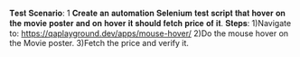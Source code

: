 𝐓𝐞𝐬𝐭 𝐒𝐜𝐞𝐧𝐚𝐫𝐢𝐨: 1
𝐂𝐫𝐞𝐚𝐭𝐞 𝐚𝐧 𝐚𝐮𝐭𝐨𝐦𝐚𝐭𝐢𝐨𝐧 𝐒𝐞𝐥𝐞𝐧𝐢𝐮𝐦 𝐭𝐞𝐬𝐭 𝐬𝐜𝐫𝐢𝐩𝐭 𝐭𝐡𝐚𝐭 𝐡𝐨𝐯𝐞𝐫 𝐨𝐧 𝐭𝐡𝐞 𝐦𝐨𝐯𝐢𝐞 𝐩𝐨𝐬𝐭𝐞𝐫 𝐚𝐧𝐝 𝐨𝐧 𝐡𝐨𝐯𝐞𝐫 𝐢𝐭 𝐬𝐡𝐨𝐮𝐥𝐝 𝐟𝐞𝐭𝐜𝐡 𝐩𝐫𝐢𝐜𝐞 𝐨𝐟 𝐢𝐭.
𝐒𝐭𝐞𝐩𝐬:
1)Navigate to: https://qaplayground.dev/apps/mouse-hover/
2)Do the mouse hover on the Movie poster.
3)Fetch the price and verify it.
